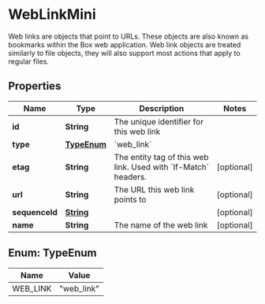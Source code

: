 

# WebLinkMini

Web links are objects that point to URLs. These objects are also known as bookmarks within the Box web application.  Web link objects are treated similarly to file objects, they will also support most actions that apply to regular files.

## Properties

| Name | Type | Description | Notes |
|------------ | ------------- | ------------- | -------------|
|**id** | **String** | The unique identifier for this web link |  |
|**type** | [**TypeEnum**](#TypeEnum) | &#x60;web_link&#x60; |  |
|**etag** | **String** | The entity tag of this web link. Used with &#x60;If-Match&#x60; headers. |  [optional] |
|**url** | **String** | The URL this web link points to |  [optional] |
|**sequenceId** | [**String**](String.md) |  |  [optional] |
|**name** | **String** | The name of the web link |  [optional] |



## Enum: TypeEnum

| Name | Value |
|---- | -----|
| WEB_LINK | &quot;web_link&quot; |




